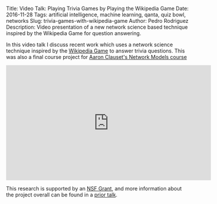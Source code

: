 Title: Video Talk: Playing Trivia Games by Playing the Wikipedia Game
Date: 2016-11-28
Tags: artificial intelligence, machine learning, qanta, quiz bowl, networks
Slug: trivia-games-with-wikipedia-game
Author: Pedro Rodriguez
Description: Video presentation of a new network science based technique inspired by the Wikipedia Game for question answering.

In this video talk I discuss recent work which uses a network science technique inspired by the [Wikipedia Game](https://en.wikipedia.org/wiki/Wikipedia:Wiki_Game) to answer trivia questions. This was also a final course project for [Aaron Clauset's Network Models course](http://tuvalu.santafe.edu/~aaronc/courses/5352/)

<iframe width="560" height="315" src="https://www.youtube.com/embed/y8Hp01-R4Uk" frameborder="0" allowfullscreen></iframe>

This research is supported by an [NSF Grant](http://www.umiacs.umd.edu/~jbg/projects/IIS-1320538.html), and more information about the project overall can be found in a [prior talk](https://www.pedro.ai/blog/2016/11/21/machine-learning-in-trivia-games/).

